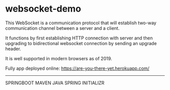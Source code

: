 # websocket-demo

This WebSocket is a communication protocol that will establish two-way communication channel between a server and a client.

It functions by first establishing HTTP connection with server and then upgrading to bidirectional websocket connection by sending an upgrade header.

It is well supported in modern browsers as of 2019.

Fully app deployed online: https://are-you-there-yet.herokuapp.com/

---------------------------------
SPRINGBOOT
MAVEN
JAVA 
SPRING INITIALIZR
